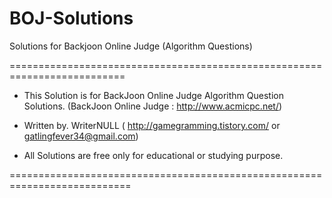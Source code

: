# BOJ-Solutions
Solutions for Backjoon Online Judge (Algorithm Questions)

==========================================================================
 
 *  This Solution is for BackJoon Online Judge Algorithm Question Solutions.
                          (BackJoon Online Judge : http://www.acmicpc.net/)
 
 *  Written by. WriterNULL
   	( http://gamegramming.tistory.com/ or gatlingfever34@gmail.com)
 
 *  All Solutions are free only for educational or studying purpose.
 
===========================================================================

